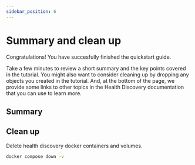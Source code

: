 ```yaml
---
sidebar_position: 6
---
```



# Summary and clean up

Congratulations! You have succesfully finished the quickstart guide.    

Take a few minutes to review a short summary and the key points covered in the tutorial. You might also want to consider cleaning up by dropping any objects you created in the tutorial. And, at the bottom of the page, we provide some links to other topics in the Health Discovery documentation that you can use to learn more.


## Summary

## Clean up

Delete health discovery docker containers and volumes.

```bash
docker compose down -v
```